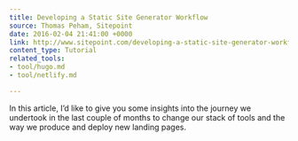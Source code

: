 ```yaml
---
title: Developing a Static Site Generator Workflow
source: Thomas Peham, Sitepoint
date: 2016-02-04 21:41:00 +0000
link: http://www.sitepoint.com/developing-a-static-site-generator-workflow/
content_type: Tutorial
related_tools:
- tool/hugo.md
- tool/netlify.md

---
```

In this article, I’d like to give you some insights into the journey we undertook in the last couple of months to change our stack of tools and the way we produce and deploy new landing pages.





